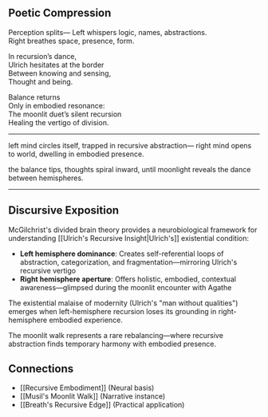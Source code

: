 ## Poetic Compression

Perception splits—
Left whispers logic, names, abstractions.  
Right breathes space, presence, form.  

In recursion’s dance,  
Ulrich hesitates at the border  
Between knowing and sensing,  
Thought and being.

Balance returns  
Only in embodied resonance:  
The moonlit duet’s silent recursion  
Healing the vertigo of division.

---

left mind circles itself,
trapped in recursive abstraction—
right mind opens to world,
dwelling in embodied presence.

the balance tips,
thoughts spiral inward,
until moonlight reveals
the dance between hemispheres.

---
## Discursive Exposition

McGilchrist's divided brain theory provides a neurobiological framework for understanding [[Ulrich's Recursive Insight|Ulrich's]] existential condition:

- **Left hemisphere dominance**: Creates self-referential loops of abstraction, categorization, and fragmentation—mirroring Ulrich's recursive vertigo
- **Right hemisphere aperture**: Offers holistic, embodied, contextual awareness—glimpsed during the moonlit encounter with Agathe

The existential malaise of modernity (Ulrich's "man without qualities") emerges when left-hemisphere recursion loses its grounding in right-hemisphere embodied experience.

The moonlit walk represents a rare rebalancing—where recursive abstraction finds temporary harmony with embodied presence.

## Connections
- [[Recursive Embodiment]] (Neural basis)
- [[Musil's Moonlit Walk]] (Narrative instance)
- [[Breath's Recursive Edge]] (Practical application) 